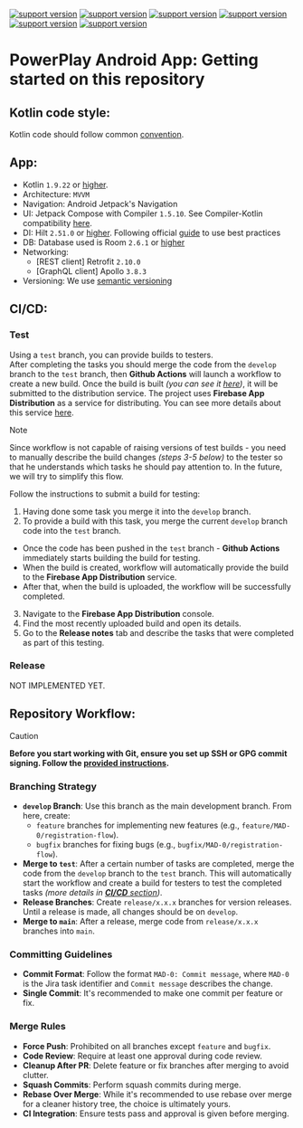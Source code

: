 [![support version](https://img.shields.io/badge/kotlin-1.9.22%2B-blueviolet.svg?style=flat&logo=kotlin&label=kotlin&labelColor=%23000&color=%23a97bff)](https://github.com/JetBrains/kotlin/releases/tag/v1.9.22) [![support version](https://img.shields.io/badge/Compose-1.5.10%2B-blueviolet.svg?style=flat&logo=jetpackcompose&label=JCompose&labelColor=%23000&color=%234285F4)](https://github.com/JetBrains/compose-multiplatform/releases?q=1.5.10) [![support version](https://img.shields.io/badge/kotlin-2.51.0%2B-blueviolet.svg?style=flat&logo=android&label=Hilt&labelColor=%23000&color=%234cc71e
)](https://github.com/google/dagger/releases/tag/dagger-2.51) [![support version](https://img.shields.io/badge/Room-2.6.1-blueviolet.svg?style=flat&logo=sqlite&logoColor=%23d085a0&label=Room&labelColor=%23000&color=%23d085a0
)](https://developer.android.com/jetpack/androidx/releases/room) [![support version](https://img.shields.io/badge/Retrofit-2.10.0-blueviolet.svg?style=flat&logo=postman&label=Retrofit&labelColor=%23000&color=%23FF6C37
)](https://github.com/square/retrofit/releases/tag/2.10.0) [![support version](https://img.shields.io/badge/Apollo-3.8.3%2B-blueviolet.svg?style=flat&logo=apollographql&label=Apollo&labelColor=%23000&logoColor=%23E10098&color=%23E10098
)](https://github.com/apollographql/apollo-kotlin/releases/tag/v3.8.3)

# PowerPlay Android App: Getting started on this repository

## Kotlin code style:
Kotlin code should follow common [convention](https://kotlinlang.org/docs/coding-conventions.html).

## App:
- Kotlin `1.9.22` or [higher](https://kotlinlang.org/docs/releases.html).
- Architecture: `MVVM`
- Navigation: Android Jetpack's Navigation
- UI: Jetpack Compose with Compiler `1.5.10`. See Compiler-Kotlin compatibility [here](https://developer.android.com/jetpack/androidx/releases/compose-kotlin#pre-release_kotlin_compatibility).
- DI: Hilt `2.51.0` or [higher](https://mvnrepository.com/artifact/com.google.dagger/hilt-android). Following official [guide](https://developer.android.com/training/dependency-injection/hilt-android) to use best practices
- DB: Database used is Room `2.6.1` or [higher](https://developer.android.com/jetpack/androidx/releases/room)
- Networking:
  - [REST client] Retrofit `2.10.0`
  - [GraphQL client] Apollo `3.8.3`
- Versioning: We use [semantic versioning](https://www.semver.org)

## CI/CD:
### Test
Using a `test` branch, you can provide builds to testers.  
After completing the tasks you should merge the code from the `develop` branch to the `test` branch, then **Github Actions** will launch a workflow to create a new build. Once the build is built *(you can see it [here](https://github.com/Team-PowerPlay/ontario-android/actions))*, it will be submitted to the distribution service. The project uses **Firebase App Distribution** as a service for distributing. You can see more details about this service [here](https://firebase.google.com/docs/app-distribution).

> [!NOTE]
> Since workflow is not capable of raising versions of test builds - you need to manually describe the build changes *(steps 3-5 below)* to the tester so that he understands which tasks he should pay attention to. In the future, we will try to simplify this flow.

Follow the instructions to submit a build for testing:
1. Having done some task you merge it into the `develop` branch.
2. To provide a build with this task, you merge the current `develop` branch code into the `test` branch.
  - Once the code has been pushed in the `test` branch - **Github Actions** immediately starts building the build for testing.
  - When the build is created, workflow will automatically provide the build to the **Firebase App Distribution** service.
  - After that, when the build is uploaded, the workflow will be successfully completed.
3. Navigate to the **Firebase App Distribution** console.
4. Find the most recently uploaded build and open its details.
5. Go to the **Release notes** tab and describe the tasks that were completed as part of this testing.

### Release
NOT IMPLEMENTED YET.

## Repository Workflow:

> [!CAUTION]
> **Before you start working with Git, ensure you set up SSH or GPG commit signing. Follow the [provided instructions](https://docs.github.com/en/authentication/managing-commit-signature-verification/about-commit-signature-verification#ssh-commit-signature-verification).**
### Branching Strategy
- **`develop` Branch**: Use this branch as the main development branch. From here, create:
  - `feature` branches for implementing new features (e.g., `feature/MAD-0/registration-flow`).
  - `bugfix` branches for fixing bugs (e.g., `bugfix/MAD-0/registration-flow`).
- **Merge to `test`**: After a certain number of tasks are completed, merge the code from the `develop` branch to the `test` branch. This will automatically start the workflow and create a build for testers to test the completed tasks *(more details in [**CI/CD** section](https://github.com/Team-PowerPlay/ontario-android/edit/develop/README.md#test))*.
- **Release Branches**: Create `release/x.x.x` branches for version releases. Until a release is made, all changes should be on `develop`.
- **Merge to `main`**: After a release, merge code from `release/x.x.x` branches into `main`.

### Committing Guidelines
- **Commit Format**: Follow the format `MAD-0: Commit message`, where `MAD-0` is the Jira task identifier and `Commit message` describes the change.
- **Single Commit**: It's recommended to make one commit per feature or fix.

### Merge Rules
- **Force Push**: Prohibited on all branches except `feature` and `bugfix`.
- **Code Review**: Require at least one approval during code review.
- **Cleanup After PR**: Delete feature or fix branches after merging to avoid clutter.
- **Squash Commits**: Perform squash commits during merge.
- **Rebase Over Merge**: While it's recommended to use rebase over merge for a cleaner history tree, the choice is ultimately yours.
- **CI Integration**: Ensure tests pass and approval is given before merging. 

